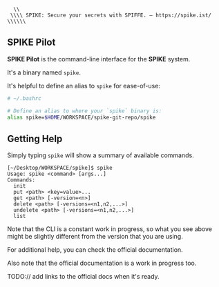 ```text
  \\ 
 \\\\ SPIKE: Secure your secrets with SPIFFE. — https://spike.ist/
\\\\\\
```

## SPIKE Pilot

**SPIKE Pilot** is the command-line interface for the **SPIKE** system.

It's a binary named `spike`.

It's helpful to define an alias to `spike` for ease-of-use:

```bash
# ~/.bashrc

# Define an alias to where your `spike` binary is:
alias spike=$HOME/WORKSPACE/spike-git-repo/spike
```

## Getting Help

Simply typing `spike` will show a summary of available commands.

```text
[~/Desktop/WORKSPACE/spike]$ spike
Usage: spike <command> [args...]
Commands:
  init
  put <path> <key=value>...
  get <path> [-version=<n>]
  delete <path> [-versions=<n1,n2,...>]
  undelete <path> [-versions=<n1,n2,...>]
  list
```

Note that the CLI is a constant work in progress, so what you see above might be 
slightly different from the version that you are using.

For additional help, you can check the official documentation.

Also note that the official documentation is a work in progress too.

TODO:// add links to the official docs when it's ready.
